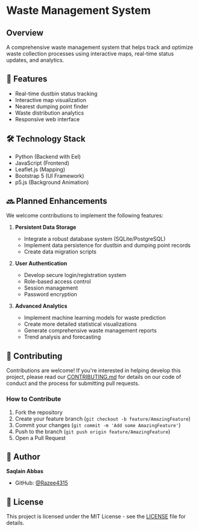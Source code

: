 # Waste Management System

## Overview
A comprehensive waste management system that helps track and optimize waste collection processes using interactive maps, real-time status updates, and analytics.

## 🚀 Features
- Real-time dustbin status tracking
- Interactive map visualization
- Nearest dumping point finder
- Waste distribution analytics
- Responsive web interface

## 🛠 Technology Stack
- Python (Backend with Eel)
- JavaScript (Frontend)
- Leaflet.js (Mapping)
- Bootstrap 5 (UI Framework)
- p5.js (Background Animation)

## 🔜 Planned Enhancements
We welcome contributions to implement the following features:

1. **Persistent Data Storage**
   - Integrate a robust database system (SQLite/PostgreSQL)
   - Implement data persistence for dustbin and dumping point records
   - Create data migration scripts

2. **User Authentication**
   - Develop secure login/registration system
   - Role-based access control
   - Session management
   - Password encryption

3. **Advanced Analytics**
   - Implement machine learning models for waste prediction
   - Create more detailed statistical visualizations
   - Generate comprehensive waste management reports
   - Trend analysis and forecasting

## 🤝 Contributing
Contributions are welcome! If you're interested in helping develop this project, please read our [CONTRIBUTING.md](CONTRIBUTING.md) for details on our code of conduct and the process for submitting pull requests.

### How to Contribute
1. Fork the repository
2. Create your feature branch (`git checkout -b feature/AmazingFeature`)
3. Commit your changes (`git commit -m 'Add some AmazingFeature'`)
4. Push to the branch (`git push origin feature/AmazingFeature`)
5. Open a Pull Request

## 👥 Author
**Saqlain Abbas**
- GitHub: [@Razee4315](https://github.com/Razee4315)

## 📄 License
This project is licensed under the MIT License - see the [LICENSE](LICENSE) file for details.
